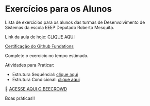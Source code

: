# Exercícios para os Alunos
Lista de exercícios para os alunos das turmas de Desenvolvimento de Sistemas da escola EEEP Deputado Roberto Mesquita.

Link da aula de hoje: <a href="https://meet.google.com/yji-hcgs-inz" target="_blank">CLIQUE AQUI</a>

<a href="https://www.linkedin.com/company/github-brazil/posts?lipi=urn%3Ali%3Apage%3Ad_flagship3_feed%3Bgx0HwK3EQGeTWfEMuqP5Uw%3D%3D">Certificação do Github Fundations</a>

Complete o exercício no tempo estimado.

Atividades para Praticar:
- Estrutura Sequêncial: <a href="https://www.notion.so/AULA-18-1-ATIVIDADES-DE-ESTRUTURA-SEQUENCIAL-PARTE-1-24eaa6380ac780f5b933c0df79d64c23?source=copy_link" target="_blank">clique aqui</a>
- Estrutura Condicional: <a href="https://www.notion.so/AULA-30-1-ATIVIDADES-DE-ESTRUTURA-DE-CONDI-O-PARTE-2-261aa6380ac7808c8d4ef19261150040?source=copy_link" target="_blank">clique aqui</a>

🐝 <a href="https://judge.beecrowd.com/pt/login" target="_blank">ACESSE AQUI O BEECROWD</a>

Boas práticas!!
